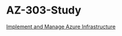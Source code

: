 # AZ-303-Study

[Implement and Manage Azure Infrastructure](https://github.com/markkerry/AZ-303-Study/tree/main/Implement-and-Manage-Azure-Infrastructure/notes.md)
